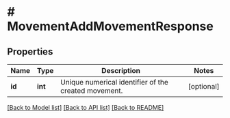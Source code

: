 # # MovementAddMovementResponse

## Properties

Name | Type | Description | Notes
------------ | ------------- | ------------- | -------------
**id** | **int** | Unique numerical identifier of the created movement. | [optional] 

[[Back to Model list]](../../README.md#documentation-for-models) [[Back to API list]](../../README.md#documentation-for-api-endpoints) [[Back to README]](../../README.md)


